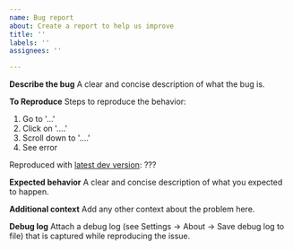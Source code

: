 ```yaml
---
name: Bug report
about: Create a report to help us improve
title: ''
labels: ''
assignees: ''

---
```


**Describe the bug**
A clear and concise description of what the bug is.

**To Reproduce**
Steps to reproduce the behavior:
1. Go to '...'
2. Click on '....'
3. Scroll down to '....'
4. See error

Reproduced with [latest dev version](https://github.com/oliexdev/openScale/releases/tag/travis-dev-build): ???

**Expected behavior**
A clear and concise description of what you expected to happen.

**Additional context**
Add any other context about the problem here.

**Debug log**
Attach a debug log (see Settings -> About -> Save debug log to file) that is captured while reproducing the issue.
